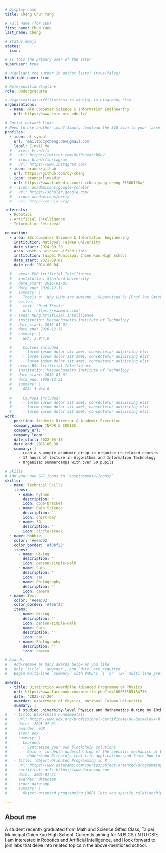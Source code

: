 ```yaml
---
# Display name
title: Cheng Chun Yang

# Full name (for SEO)
first_name: Chun Yang
last_name: Cheng

# Status emoji
status:
  icon: 

# Is this the primary user of the site?
superuser: true

# Highlight the author in author lists? (true/false)
highlight_name: true

# Role/position/tagline
role: Undergraduate

# Organizations/Affiliations to display in Biography blox
organizations:
  - name: NTU Computer Science & Information Engineering
    url: https://www.csie.ntu.edu.tw/

# Social network links
# Need to use another icon? Simply download the SVG icon to your `assets/media/icons/` folder.
profiles:
  - icon: at-symbol
    url: 'mailto:cycheng.dev@gmail.com'
    label: E-mail Me
  # - icon: brands/x
  #   url: https://twitter.com/GetResearchDev
  # - icon: brands/instagram
  #   url: https://www.instagram.com/
  - icon: brands/github
    url: https://github.com/cy-cheng
  - icon: brands/linkedin
    url: https://www.linkedin.com/in/chun-yang-cheng-55580130a/
  # - icon: academicons/google-scholar
  #   url: https://scholar.google.com/
  # - icon: academicons/orcid
  #   url: https://orcid.org/

interests:
  - Robotics
  - Artificial Intelligence
  - Information Retrieval

education:
  - area: BSc Computer Science & Information Engineering
    institution: National Taiwan University
    date_start: 2024-09-20
  - area: Math & Science Gifted Class
    institution: Taipei Municipal Chien Kuo High School
    date_start: 2021-09-01
    date_end: 2024-06-04

  # - area: PhD Artificial Intelligence
  #   institution: Stanford University
  #   date_start: 2016-01-01
  #   date_end: 2020-12-31
  #   summary: |
  #     Thesis on _Why LLMs are awesome_. Supervised by [Prof Joe Smith](https://example.com). Presented papers at 5 IEEE conferences with the contributions being published in 2 Springer journals.
  #   button:
  #     text: 'Read Thesis'
  #     url: 'https://example.com'
  # - area: MEng Artificial Intelligence
  #   institution: Massachusetts Institute of Technology
  #   date_start: 2016-01-01
  #   date_end: 2020-12-31
  #   summary: |
  #     GPA: 3.8/4.0

  #     Courses included:
  #     - lorem ipsum dolor sit amet, consectetur adipiscing elit
  #     - lorem ipsum dolor sit amet, consectetur adipiscing elit
  #     - lorem ipsum dolor sit amet, consectetur adipiscing elit
  # - area: BSc Artificial Intelligence
  #   institution: Massachusetts Institute of Technology
  #   date_start: 2016-01-01
  #   date_end: 2020-12-31
  #   summary: |
  #     GPA: 3.4/4.0
      
  #     Courses included:
  #     - lorem ipsum dolor sit amet, consectetur adipiscing elit
  #     - lorem ipsum dolor sit amet, consectetur adipiscing elit
  #     - lorem ipsum dolor sit amet, consectetur adipiscing elit
work:
  - position: Academic Director & Academic Executive
    company_name: INFOR & CKEISC
    company_url: ''
    company_logo: ''
    date_start: 2022-05-18
    date_end: 2023-06-30
    summary: |
      - Lead a 5-people academic group to organise CS-related courses 
      - 17 hours of lecture in Algorithms and Information Technology
      - Organised summercamps with over 50 pupils

# Skills
# Add your own SVG icons to `assets/media/icons/`
skills:
  - name: Technical Skills
    items:
      - name: Python
        description: ''
        icon: code-bracket
      - name: Data Science
        description: ''
        icon: chart-bar
      - name: SQL
        description: ''
        icon: circle-stack
  - name: Hobbies
    color: '#eeac02'
    color_border: '#f0bf23'
    items:
      - name: Hiking
        description: ''
        icon: person-simple-walk
      - name: Cats
        description: ''
        icon: cat
      - name: Photography
        description: ''
        icon: camera
  - name: Test
    color: '#eeac02'
    color_border: '#f0bf23'
    items:
      - name: Hiking
        description: ''
        icon: person-simple-walk
      - name: Cats
        description: ''
        icon: cat
      - name: Photography
        description: ''
        icon: camera

# Awards.
#   Add/remove as many awards below as you like.
#   Only `title`, `awarder`, and `date` are required.
#   Begin multi-line `summary` with YAML's `|` or `|2-` multi-line prefix and indent 2 spaces below.

awards:
  - title: Distinction Award@The Advanced Programme of Physics
    url: https://www.facebook.com/profile.php?id=100057585484736
    date: '2023-07-20'
    awarder: Department of Physics, National Taiwan University
    summary: |
      I studied university-level Physics and Mathematics during my 10th and 11th grade. I was able to aquire the key concepts of various fields such as Special Relativity and Calculus. By studying dilligently, I finished 2-year programme with flying colours and ultimately received the Distinction Award in both academic years.
#   - title: Blockchain Fundamentals
#     url: https://www.edx.org/professional-certificate/uc-berkeleyx-blockchain-fundamentals
#     date: '2023-07-01'
#     awarder: edX
#     icon: edx
#     summary: |
#       Learned:
#       - Synthesize your own blockchain solutions
#       - Gain an in-depth understanding of the specific mechanics of Bitcoin
#       - Understand Bitcoin’s real-life applications and learn how to attack and destroy Bitcoin, Ethereum, smart contracts and Dapps, and alternatives to Bitcoin’s Proof-of-Work consensus algorithm
#   - title: 'Object-Oriented Programming in R'
#     url: https://www.datacamp.com/courses/object-oriented-programming-with-s3-and-r6-in-r
#     certificate_url: https://www.datacamp.com
#     date: '2023-01-21'
#     awarder: datacamp
#     icon: datacamp
#     summary: |
#       Object-oriented programming (OOP) lets you specify relationships between functions and the objects that they can act on, helping you manage complexity in your code. This is an intermediate level course, providing an introduction to OOP, using the S3 and R6 systems. S3 is a great day-to-day R programming tool that simplifies some of the functions that you write. R6 is especially useful for industry-specific analyses, working with web APIs, and building GUIs.

---
```


## About me

A student recently graduated from Math and Science Gifted Class, Taipei Municipal Chien Kuo High School. Currently aiming for NUS CS / NTU CSIE.
I am interested in Robotics and Artificial Intelligence, and I look forward to join labs that delve into related topics in the above-mentioned school.
